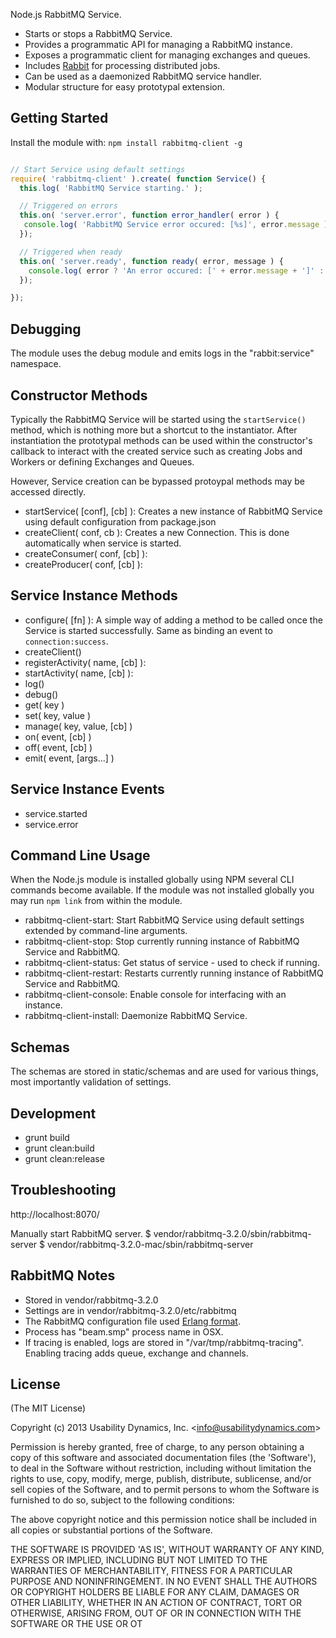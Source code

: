 Node.js RabbitMQ Service.

 - Starts or stops a RabbitMQ Service.
 - Provides a programmatic API for managing a RabbitMQ instance.
 - Exposes a programmatic client for managing exchanges and queues.
 - Includes [Rabbit](https://github.com/UsabilityDynamics/node-rabbit-client) for processing distributed jobs.
 - Can be used as a daemonized RabbitMQ service handler.
 - Modular structure for easy prototypal extension.

## Getting Started
Install the module with: `npm install rabbitmq-client -g`

```javascript

// Start Service using default settings
require( 'rabbitmq-client' ).create( function Service() {
  this.log( 'RabbitMQ Service starting.' );

  // Triggered on errors
  this.on( 'server.error', function error_handler( error ) {
   console.log( 'RabbitMQ Service error occured: [%s]', error.message );
  });

  // Triggered when ready
  this.on( 'server.ready', function ready( error, message ) {
    console.log( error ? 'An error occured: [' + error.message + ']' : 'RabbitMQ Service started successfully' );
  });

});

```

## Debugging
The module uses the debug module and emits logs in the "rabbit:service" namespace.

## Constructor Methods
Typically the RabbitMQ Service will be started using the `startService()` method, which is nothing more but a shortcut
to the instantiator. After instantiation the prototypal methods can be used within the constructor's callback to
interact with the created service such as creating Jobs and Workers or defining Exchanges and Queues.

However, Service creation can be bypassed protoypal methods may be accessed directly.

 - startService( [conf], [cb] ): Creates a new instance of RabbitMQ Service using default configuration from package.json
 - createClient( conf, cb ): Creates a new Connection. This is done automatically when service is started.
 - createConsumer( conf, [cb] ):
 - createProducer( conf, [cb] ):

## Service Instance Methods

 - configure( [fn] ): A simple way of adding a method to be called once the Service is started successfully. Same as binding an event to `connection:success`.
 - createClient()
 - registerActivity( name, [cb] ):
 - startActivity( name, [cb] ):
 - log()
 - debug()
 - get( key )
 - set( key, value )
 - manage( key, value, [cb] )
 - on( event, [cb] )
 - off( event, [cb] )
 - emit( event, [args...] )

## Service Instance Events

 - service.started
 - service.error

## Command Line Usage
When the Node.js module is installed globally using NPM several CLI commands become available.
If the module was not installed globally you may run `npm link` from within the module.

 - rabbitmq-client-start: Start RabbitMQ Service using default settings extended by command-line arguments.
 - rabbitmq-client-stop: Stop currently running instance of RabbitMQ Service and RabbitMQ.
 - rabbitmq-client-status: Get status of service - used to check if running.
 - rabbitmq-client-restart: Restarts currently running instance of RabbitMQ Service and RabbitMQ.
 - rabbitmq-client-console: Enable console for interfacing with an instance.
 - rabbitmq-client-install: Daemonize RabbitMQ Service.

## Schemas
The schemas are stored in static/schemas and are used for various things, most importantly validation of settings.

## Development

 - grunt build
 - grunt clean:build
 - grunt clean:release

## Troubleshooting

http://localhost:8070/

Manually start RabbitMQ server.
$ vendor/rabbitmq-3.2.0/sbin/rabbitmq-server
$ vendor/rabbitmq-3.2.0-mac/sbin/rabbitmq-server

## RabbitMQ Notes

 - Stored in vendor/rabbitmq-3.2.0
 - Settings are in vendor/rabbitmq-3.2.0/etc/rabbitmq
 - The RabbitMQ configuration file used [Erlang format](http://www.erlang.org/doc/man/config.html).
 - Process has "beam.smp" process name in OSX.
 - If tracing is enabled, logs are stored in "/var/tmp/rabbitmq-tracing". Enabling tracing adds queue, exchange and channels.

## License

(The MIT License)

Copyright (c) 2013 Usability Dynamics, Inc. &lt;info@usabilitydynamics.com&gt;

Permission is hereby granted, free of charge, to any person obtaining
a copy of this software and associated documentation files (the
'Software'), to deal in the Software without restriction, including
without limitation the rights to use, copy, modify, merge, publish,
distribute, sublicense, and/or sell copies of the Software, and to
permit persons to whom the Software is furnished to do so, subject to
the following conditions:

The above copyright notice and this permission notice shall be
included in all copies or substantial portions of the Software.

THE SOFTWARE IS PROVIDED 'AS IS', WITHOUT WARRANTY OF ANY KIND,
EXPRESS OR IMPLIED, INCLUDING BUT NOT LIMITED TO THE WARRANTIES OF
MERCHANTABILITY, FITNESS FOR A PARTICULAR PURPOSE AND NONINFRINGEMENT.
IN NO EVENT SHALL THE AUTHORS OR COPYRIGHT HOLDERS BE LIABLE FOR ANY
CLAIM, DAMAGES OR OTHER LIABILITY, WHETHER IN AN ACTION OF CONTRACT,
TORT OR OTHERWISE, ARISING FROM, OUT OF OR IN CONNECTION WITH THE
SOFTWARE OR THE USE OR OT